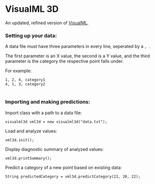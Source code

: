 <h1>VisualML 3D</h1>
</h3>An updated, refined version of <a href="https://github.com/hershyz/visualml">VisualML</a>.</h3>

<h3>Setting up your data:</h3>
<p>A data file must have three parameters in every line, seperated by a <code>, </code>.</p>
<p>The first parameter is an X value, the second is a Y value, and the third parameter is the category the respective point falls under.</p>
<p>For example:</p>
<code>1, 2, 4, category1</code>
<br>
<code>4, 1, 3, category2</code>
<br>
<br>

<h3>Importing and making predictions:</h3>
<p>Import class with a path to a data file:</p>
<code>visualml3d vml3d = new visualml3d("data.txt");</code><br>
<p>Load and analyze values:</p>
<code>vml3d.init();</code><br>
<p>Display diagnostic summary of analyzed values:</p>
<code>vml3d.printSummary();</code><br>
<p>Predict a category of a new point based on existing data:</p>
<code>String predictedCategory = vml3d.predictCategory(21, 20, 22);</code>
